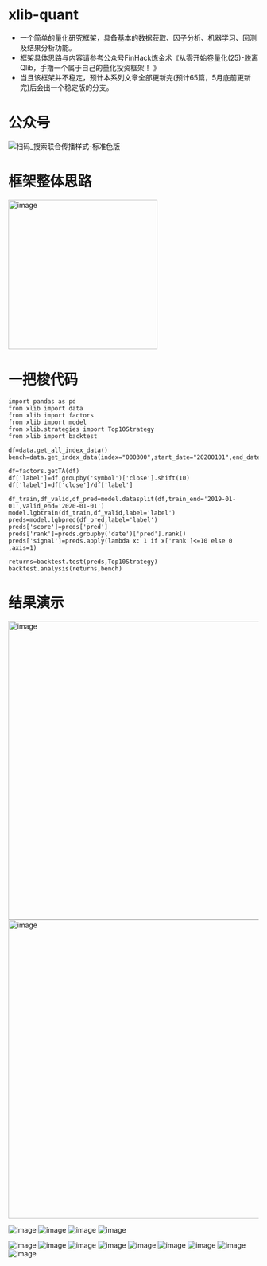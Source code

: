 # xlib-quant
* 一个简单的量化研究框架，具备基本的数据获取、因子分析、机器学习、回测及结果分析功能。
* 框架具体思路与内容请参考公众号FinHack炼金术《从零开始卷量化(25)-脱离Qlib，手撸一个属于自己的量化投资框架！ 》
* 当且该框架并不稳定，预计本系列文章全部更新完(预计65篇，5月底前更新完)后会出一个稳定版的分支。
# 公众号
![扫码_搜索联合传播样式-标准色版](https://user-images.githubusercontent.com/6196607/162598983-b11b756a-f4fd-4062-9d77-e414e2f072e1.jpg)
# 框架整体思路
<img width="300" alt="image" src="https://user-images.githubusercontent.com/6196607/162599136-2a8286c8-b205-4f43-a894-61c771356920.png">

# 一把梭代码 
    import pandas as pd
    from xlib import data
    from xlib import factors
    from xlib import model
    from xlib.strategies import Top10Strategy
    from xlib import backtest
    
    df=data.get_all_index_data()
    bench=data.get_index_data(index="000300",start_date="20200101",end_date="20220330",renew=False)
    
    df=factors.getTA(df)
    df['label']=df.groupby('symbol')['close'].shift(10)
    df['label']=df['close']/df['label']
    
    df_train,df_valid,df_pred=model.datasplit(df,train_end='2019-01-01',valid_end='2020-01-01')
    model.lgbtrain(df_train,df_valid,label='label')  
    preds=model.lgbpred(df_pred,label='label') 
    preds['score']=preds['pred']
    preds['rank']=preds.groupby('date')['pred'].rank()
    preds['signal']=preds.apply(lambda x: 1 if x['rank']<=10 else 0 ,axis=1)
    
    returns=backtest.test(preds,Top10Strategy)
    backtest.analysis(returns,bench)
    
    
# 结果演示 
<img width="600" alt="image" src="https://user-images.githubusercontent.com/6196607/162584205-8bb34525-4ff0-47c2-8b29-5674af881f29.png">
<img width="600" alt="image" src="https://user-images.githubusercontent.com/6196607/162584222-3ff3f10e-5a07-4621-a9c3-c903a0e8b34f.png">


![image](https://user-images.githubusercontent.com/6196607/162584080-840c668f-524b-4729-9942-cc546456155f.png)
![image](https://user-images.githubusercontent.com/6196607/162584099-dbd51d9a-8e2e-4d5e-abc4-867964d279bc.png)
![image](https://user-images.githubusercontent.com/6196607/162584104-4687f9d6-98a7-4298-abfe-349865ecdd3e.png)
![image](https://user-images.githubusercontent.com/6196607/162584110-ace4df23-ff76-445d-9361-354730f30a89.png)

![image](https://user-images.githubusercontent.com/6196607/162584104-4687f9d6-98a7-4298-abfe-349865ecdd3e.png)
![image](https://user-images.githubusercontent.com/6196607/162584113-f948f488-fb78-4eb7-9bff-8e669c169c7e.png)
![image](https://user-images.githubusercontent.com/6196607/162584140-a63a8134-a432-469b-939f-083dcac43f3c.png)
![image](https://user-images.githubusercontent.com/6196607/162584155-528b7ece-8f97-4b74-bc7e-045d60c7338e.png)
![image](https://user-images.githubusercontent.com/6196607/162584146-f023ec48-6168-4ad5-9f0d-3e36b3fa241f.png)
![image](https://user-images.githubusercontent.com/6196607/162584131-7bf6e0b0-9fc9-40c2-81e1-94ca51a934ff.png)
![image](https://user-images.githubusercontent.com/6196607/162584067-90f96c9c-42b0-43e1-aba6-f81347303866.png)
![image](https://user-images.githubusercontent.com/6196607/162584119-1cdead27-64ae-4ca4-9aab-d154c19a6fbe.png)
![image](https://user-images.githubusercontent.com/6196607/162584127-0294e2c1-cf8c-40a9-a866-0ecad3d2c6ad.png)

